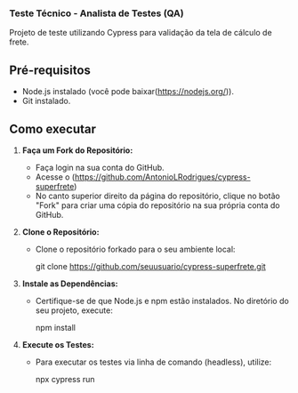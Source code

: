 ### Teste Técnico - Analista de Testes (QA)

Projeto de teste utilizando Cypress para validação da tela de cálculo de frete.

## Pré-requisitos

- Node.js instalado (você pode baixar(https://nodejs.org/)).
- Git instalado.

## Como executar

1. **Faça um Fork do Repositório:**
   - Faça login na sua conta do GitHub.
   - Acesse o (https://github.com/AntonioLRodrigues/cypress-superfrete)
   - No canto superior direito da página do repositório, clique no botão "Fork" para criar uma cópia do repositório na sua própria conta do GitHub.

2. **Clone o Repositório:**
   - Clone o repositório forkado para o seu ambiente local:
     
     git clone https://github.com/seuusuario/cypress-superfrete.git
     
3. **Instale as Dependências:**
   - Certifique-se de que Node.js e npm estão instalados. No diretório do seu projeto, execute:
     
     npm install

4. **Execute os Testes:**
   - Para executar os testes via linha de comando (headless), utilize:
     
     npx cypress run
    
